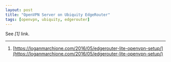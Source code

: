 ```yaml
---
layout: post
title: "OpenVPN Server on Ubiquity EdgeRouter"
tags: [openvpn, ubiquity, edgerouter]
---
```


See *[1]* link.

---
1. [https://loganmarchione.com/2016/05/edgerouter-lite-openvpn-setup/](https://loganmarchione.com/2016/05/edgerouter-lite-openvpn-setup/)
